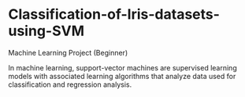 # Classification-of-Iris-datasets-using-SVM
Machine Learning Project (Beginner)


In machine learning, support-vector machines are supervised learning models with associated learning algorithms that analyze data used for classification and regression analysis.
